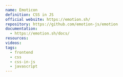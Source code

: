 ```yaml
---
name: Emoticon
definition: CSS in JS
official website: https://emotion.sh/
repository: https://github.com/emotion-js/emotion
documentation:
  - https://emotion.sh/docs/
resources: 
videos: 
tags:
  - frontend
  - css
  - css-in-js
  - javascript
---
```

